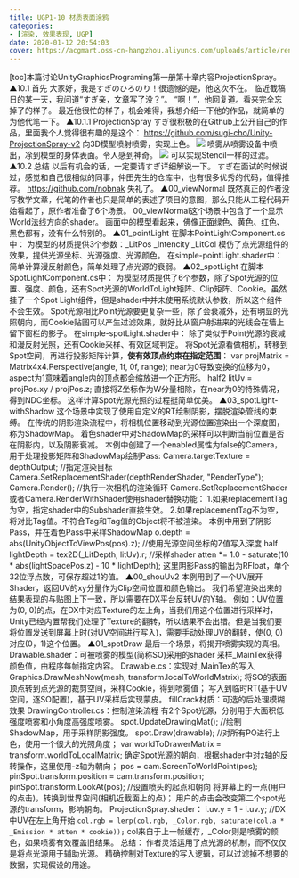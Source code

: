 ```yaml
---
title: UGP1-10 材质表面涂鸦
categories:
- [渲染, 效果表现, UGP]
date: 2020-01-12 20:54:03
cover: https://acgmart.oss-cn-hangzhou.aliyuncs.com/uploads/article/render/present/ugp/010.gif
---
```


\[toc\]本篇讨论UnityGraphicsPrograming第一册第十章内容ProjectionSpray。 ▲10.1 首先 大家好，我是すぎのひろのり！很遗憾的是，他这次不在。 临近截稿日的某一天，我问道“すぎ亲，文章写了没？”。 “啊！”，他回复道。看来完全忘掉了的样子。 最近他很忙的样子，机会难得，我想介绍一下他的作品，就简单的为他代笔一下。 ▲10.1.1 ProjectionSpray すぎ很积极的在Github上公开自己的作品，里面我个人觉得很有趣的是这个： https://github.com/sugi-cho/Unity-ProjectionSpray-v2 向3D模型喷射喷雾，实现上色。 ![](https://acgmart.oss-cn-hangzhou.aliyuncs.com/uploads/article/render/present/ugp/004.png) 喷雾从喷雾设备中喷出，凃到模型的身体表面。令人感到神奇。 ![](https://acgmart.oss-cn-hangzhou.aliyuncs.com/uploads/article/render/present/ugp/005.png) 可以实现Stencil一样的过滤。 ▲10.2 总结 以后有机会的话，一定要请すぎ详细解说一下。 すぎ在面试的时候说过，感觉和自己很相似的同事，仲田先生的仓库中，也有很多优秀的代码，值得推荐。 https://github.com/nobnak 失礼了。 ▲00\_viewNormal 既然真正的作者没写教学文章，代笔的作者也只是简单的表述了项目的意图，那么只能从工程代码开始看起了，原作者准备了6个场景。 00\_viewNormal这个场景中包含了一个显示World法线方向的shader。 画面中的模型看起来，佛像正面绿色、黄色、红色、黑色都有，没有什么特别的。 ▲01\_pointLight 在脚本PointLightComponent.cs中： 为模型的材质提供3个参数：\_LitPos \_Intencity \_LitCol 模仿了点光源组件的效果，提供光源坐标、光源强度、光源颜色。 在simple-pointLight.shader中： 简单计算漫反射颜色，简单处理了点光源的衰弱。 ▲02\_spotLight 在脚本SpotLightComponent.cs中： 为模型材质提供了6个参数，除了Spot光源的位置、强度、颜色，还有Spot光源的WorldToLight矩阵、Clip矩阵、Cookie。虽然挂了一个Spot Light组件，但是shader中并未使用系统默认参数，所以这个组件不会生效。 Spot光源相比Point光源要更复杂一些，除了会衰减外，还有明显的光照朝向，而Cookie贴图可以产生过滤效果，就好比从窗户射进来的光线会在墙上留下窗栏的影子。 在simple-spotLight.shader中： 除了类似于Point光源的衰减和漫反射光照，还有Cookie采样、有效区域判定。 将Spot光源看做相机，转移到Spot空间，再进行投影矩阵计算，**使有效顶点约束在指定范围**： var projMatrix = Matrix4x4.Perspective(angle, 1f, 0f, range); near为0导致变换的位移为0，aspect为1意味着angle内的顶点都会缩放进一个正方形。 half2 litUv = projPos.xy / projPos.z; 直接将Z坐标作为W分量相除，在near为0的特殊情况，得到NDC坐标。 这样计算Spot光源光照的过程挺简单优美。 ▲03\_spotLight-withShadow 这个场景中实现了使用自定义的RT绘制阴影，摆脱渲染管线的束缚。 在传统的阴影渲染流程中，将相机位置移动到光源位置渲染出一个深度图，称为ShadowMap。 着色shader中对ShadowMap的采样可以判断当前位置是否在阴影内，以及阴影衰减。 本例中创建了一个enabled属性为false的Camera，用于处理投影矩阵和ShadowMap绘制Pass: Camera.targetTexture = depthOutput; //指定渲染目标 Camera.SetReplacementShader(depthRenderShader, "RenderType"); Camera.Render(); //执行一次相机的渲染循环 Camera.SetReplacementShader或者Camera.RenderWithShader使用shader替换功能： 1.如果replacementTag为空，指定shader中的Subshader直接生效。 2.如果replacementTag不为空，将对比Tag值。不符合Tag和Tag值的Object将不被渲染。 本例中用到了阴影Pass，并在着色Pass中采样ShadowMap o.depth = abs(UnityObjectToViewPos(pos).z); //使用光源空间坐标的Z值写入深度 half lightDepth = tex2D(\_LitDepth, litUv).r; //采样shader atten \*= 1.0 - saturate(10 \* abs(lightSpacePos.z) - 10 \* lightDepth); 这里阴影Pass的输出为RFloat，单个32位浮点数，可保存超过1的值。 ▲00\_shouUv2 本例用到了一个UV展开Shader，返回UV的xy分量作为Clip空间位置和颜色输出。 我们希望渲染出来的结果表现的与贴图上下一致，所以需要在DX平台反转UV的Y轴。 例如：UV位置为(0, 0)的点，在DX中对应Texture的左上角，当我们用这个位置进行采样时，Unity已经内置帮我们处理了Texture的翻转，所以结果不会出错。但是当我们要将位置发送到屏幕上时(对UV空间进行写入)，需要手动处理UV的翻转，使(0, 0)对应(0，1)这个位置。 ▲01\_spotDraw 最后一个场景，将揭开喷雾实现的真相。 Drawable.shader：可被喷雾的模型(简称SO)采用的shader 采样\_MainTex获得颜色值，由程序每帧指定内容。 Drawable.cs：实现对\_MainTex的写入 Graphics.DrawMeshNow(mesh, transform.localToWorldMatrix); 将SO的表面顶点转到点光源的裁剪空间，采样Cookie，得到喷雾值； 写入到临时RT(基于UV空间，逐SO配置)，基于UV采样后实现蒙皮。 fillCrack材质：可选的后处理模糊效果 DrawingController.cs：控制渲染流程 有2个Spot光源，分别用于大面积低强度喷雾和小角度高强度喷雾。 spot.UpdateDrawingMat(); //绘制ShadowMap，用于采样阴影强度。 spot.Draw(drawable); //对所有PO进行上色，使用一个很大的光照角度； var worldToDrawerMatrix = transform.worldToLocalMatrix; 确定Spot光源的朝向，根据shader中对z轴的反转操作，这里使用-z轴为朝向； pos = cam.ScreenToWorldPoint(pos); pinSpot.transform.position = cam.transform.position; pinSpot.transform.LookAt(pos); //设置喷头的起点和朝向 将屏幕上的一点(用户的点击)，转换到世界空间(相机近截面上的点)； 用户的点击会改变第二个spot光源的transform，影响朝向。 ProjectionSpray.shader： i.uv.y = 1 - i.uv.y; //DX中UV在左上角开始 `col.rgb = lerp(col.rgb, _Color.rgb, saturate(col.a * _Emission * atten * cookie));` col来自于上一帧缓存，\_Color则是喷雾的颜色，如果喷雾有效覆盖旧结果。 总结： 作者灵活运用了点光源的机制，而不仅仅是将点光源用于辅助光源。 精确控制对Texture的写入逻辑，可以过滤掉不想要的数据，实现假设的用途。
